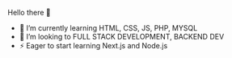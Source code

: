  Hello there 👋
- 🌱 I’m currently learning HTML, CSS, JS, PHP, MYSQL
- 👯 I’m looking to FULL STACK DEVELOPMENT, BACKEND DEV
- ⚡ Eager to start learning Next.js and Node.js
